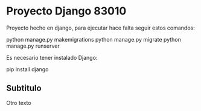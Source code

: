 # Proyecto Django 83010
Proyecto hecho en django, para ejecutar hace falta seguir estos comandos: 

python manage.py makemigrations
python manage.py migrate
python manage.py runserver


Es necesario tener instalado Django: 

pip install django

## Subtitulo
Otro texto